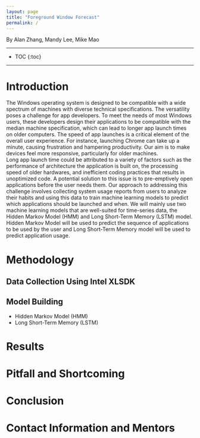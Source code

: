 ```yaml
---
layout: page
title: "Foreground Window Forecast"
permalink: /
---
```

By Alan Zhang, Mandy Lee, Mike Mao

---
* TOC
{:toc}

---

# Introduction
The Windows operating system is designed to be compatible with a wide spectrum of machines with diverse technical specifications. The versatility poses a challenge for app developers. To meet the needs of most Windows users, these developers design their applications to be compatible with the median machine specification, which can lead to longer app launch times on older computers. The speed of app launches is a critical element of the overall user experience. For instance, launching Chrome can take up a minute, causing frustration and hampering productivity. Our aim is to make devices feel more responsive, particularly for older machines. <br> Long app launch time could be attributed to a variety of factors such as the performance of architecture the application is built on, the processing speed of older hardwares, and inefficient coding practices that results in unoptimized code. A potential solution to this issue is to pre-emptively open applications before the user needs them. Our approach to addressing this challenge involves collecting system usage reports from users to analyze their habits and using this data to train machine learning models to predict which applications should be launched and when. We will mainly use two machine learning models that are well-suited for time-series data, the Hidden Markov Model (HMM) and Long Short-Term Memory (LSTM) model. Hidden Markov Model will be used to predict the sequence of applications to be used by the user and Long Short-Term Memory model will be used to predict application usage.

# Methodology
## Data Collection Using Intel XLSDK
## Model Building
- Hidden Markov Model (HMM)
- Long Short-Term Memory (LSTM)


# Results

# Pitfall and Shortcoming

# Conclusion

# Contact Information and Mentors
